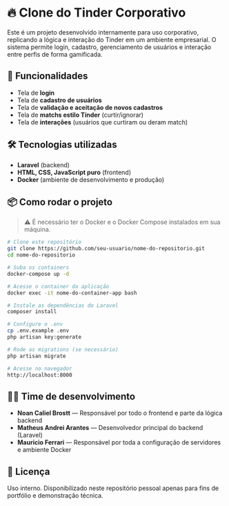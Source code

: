 # 🔥 Clone do Tinder Corporativo

Este é um projeto desenvolvido internamente para uso corporativo, replicando a lógica e interação do Tinder em um ambiente empresarial. O sistema permite login, cadastro, gerenciamento de usuários e interação entre perfis de forma gamificada.

## 🚀 Funcionalidades

- Tela de **login**
- Tela de **cadastro de usuários**
- Tela de **validação e aceitação de novos cadastros**
- Tela de **matchs estilo Tinder** (curtir/ignorar)
- Tela de **interações** (usuários que curtiram ou deram match)

## 🛠️ Tecnologias utilizadas

- **Laravel** (backend)
- **HTML, CSS, JavaScript puro** (frontend)
- **Docker** (ambiente de desenvolvimento e produção)

## 📦 Como rodar o projeto

> ⚠️ É necessário ter o Docker e o Docker Compose instalados em sua máquina.

```bash
# Clone este repositório
git clone https://github.com/seu-usuario/nome-do-repositorio.git
cd nome-do-repositorio

# Suba os containers
docker-compose up -d

# Acesse o container da aplicação
docker exec -it nome-do-container-app bash

# Instale as dependências do Laravel
composer install

# Configure o .env
cp .env.example .env
php artisan key:generate

# Rode as migrations (se necessário)
php artisan migrate

# Acesse no navegador
http://localhost:8000
```
## 👨‍💻 Time de desenvolvimento

- **Noan Caliel Brostt** — Responsável por todo o frontend e parte da lógica backend
- **Matheus Andrei Arantes** — Desenvolvedor principal do backend (Laravel)
- **Mauricio Ferrari** — Responsável por toda a configuração de servidores e ambiente Docker


## 📄 Licença

Uso interno. Disponibilizado neste repositório pessoal apenas para fins de portfólio e demonstração técnica.
